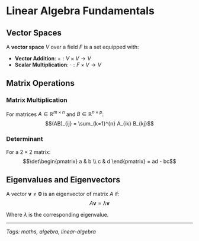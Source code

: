 # Linear Algebra Fundamentals

## Vector Spaces

A **vector space** $V$ over a field $F$ is a set equipped with:
- **Vector Addition**: $+ : V \times V \rightarrow V$
- **Scalar Multiplication**: $\cdot : F \times V \rightarrow V$

## Matrix Operations

### Matrix Multiplication
For matrices $A \in \mathbb{R}^{m \times n}$ and $B \in \mathbb{R}^{n \times p}$:
$$(AB)_{ij} = \sum_{k=1}^{n} A_{ik} B_{kj}$$

### Determinant
For a $2 \times 2$ matrix:
$$\det\begin{pmatrix} a & b \\ c & d \end{pmatrix} = ad - bc$$

## Eigenvalues and Eigenvectors

A vector $\mathbf{v} \neq \mathbf{0}$ is an eigenvector of matrix $A$ if:
$$A\mathbf{v} = \lambda\mathbf{v}$$

Where $\lambda$ is the corresponding eigenvalue.

---

*Tags: maths, algebra, linear-algebra*
